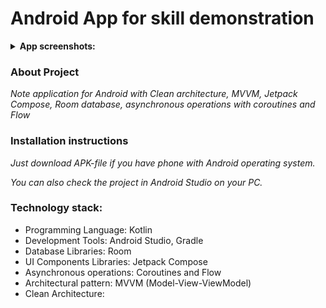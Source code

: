 # Android App for skill demonstration

<details><summary><b>App screenshots:</b></summary>
  <img src="https://github.com/Ib1za94/NoteAppRoomDB/assets/132717217/27d71b7f-f633-450c-9160-43a90cc3bf99">
  <img src="https://github.com/Ib1za94/NoteAppRoomDB/assets/132717217/e50b33e0-65a5-45ab-aee3-aeee68daf370"></details>

### About Project
<em>Note application for Android with Clean architecture, MVVM, Jetpack Compose, Room database, asynchronous operations with coroutines and Flow</em>

### Installation instructions
<em>Just download APK-file if you have phone with Android operating system.</em>
<p><em>You can also check the project in Android Studio on your PC.</em></p>

### Technology stack:

<ul>
  <li>Programming Language: Kotlin</li>
  <li>Development Tools: Android Studio, Gradle</li>
  <li>Database Libraries: Room</li>
  <li>UI Components Libraries: Jetpack Compose</li>
  <li>Asynchronous operations: Coroutines and Flow</li>
  <li>Architectural pattern: MVVM (Model-View-ViewModel)</li>
  <li>Clean Architecture: </li>
</ul>
